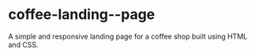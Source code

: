 # coffee-landing--page
A simple and responsive landing page for a coffee shop built using HTML and CSS.
